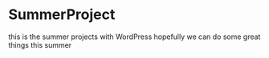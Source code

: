 # SummerProject
this is the summer projects with WordPress
hopefully we can do some great things this summer
